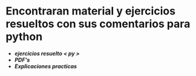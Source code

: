 <h1>Encontraran material y ejercicios resueltos con sus comentarios para python</h6>


<ul>
<li> <strong><em>ejercicios resuelto &lt py ></em></strong></li>
<li> <strong><em>PDF's</em></strong></li>
<li> <strong><em>Explicaciones practicas</em></strong></li>
</ul>